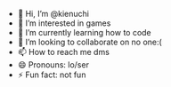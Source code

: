- 👋 Hi, I’m @kienuchi
- 👀 I’m interested in games
- 🌱 I’m currently learning how to code
- 💞️ I’m looking to collaborate on no one:(
- 📫 How to reach me dms
- 😄 Pronouns: lo/ser
- ⚡ Fun fact: not fun

<!---
kienuchi/kienuchi is a ✨ special ✨ repository because its `README.md` (this file) appears on your GitHub profile.
You can click the Preview link to take a look at your changes.
--->
